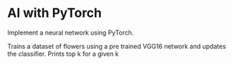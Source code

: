 # AI with PyTorch
Implement a neural network using PyTorch.

Trains a dataset of flowers using a pre trained VGG16 network and updates the classifier. 
Prints top k for a given k
